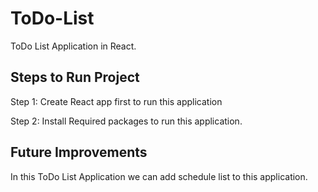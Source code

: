 # ToDo-List
ToDo List Application in React.
## Steps to Run Project
Step 1: Create React app first to run this application

Step 2: Install Required packages to run this application.
## Future Improvements
In this ToDo List Application we can add schedule list to this application.
